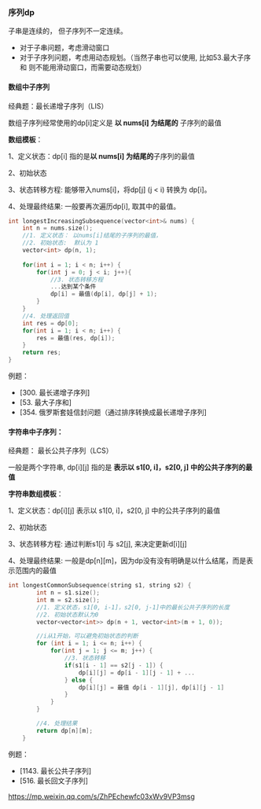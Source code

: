 ### 序列dp

子串是连续的， 但子序列不一定连续。

- 对于子串问题，考虑滑动窗口
- 对于子序列问题，考虑用动态规划。（当然子串也可以使用, 比如53.最大子序和 则不能用滑动窗口，而需要动态规划）


#### 数组中子序列

经典题：最长递增子序列（LIS）

数组子序列经常使用的dp[i]定义是 **以 nums[i] 为结尾的** 子序列的最值 

**数组模板**：

1、定义状态：dp[i] 指的是**以 nums[i] 为结尾的**子序列的最值

2、初始状态 

3、状态转移方程: 能够带入nums[i]，将dp[j] (j < i) 转换为 dp[i]。

4、处理最终结果: 一般要再次遍历dp[i], 取其中的最值。

```cpp
int longestIncreasingSubsequence(vector<int>& nums) {
    int n = nums.size();
    //1. 定义状态： 以nums[i]结尾的子序列的最值，
    //2. 初始状态:  默认为 1
    vector<int> dp(n, 1);
   
    for(int i = 1; i < n; i++) {
        for(int j = 0; j < i; j++){
            //3. 状态转移方程
            ...达到某个条件
            dp[i] = 最值(dp[i], dp[j] + 1);
        }
    }
    //4. 处理返回值
    int res = dp[0];
    for(int i = 1; i < n; i++) {
        res = 最值(res, dp[i]);
    }
    return res;
}
```

例题：
- [300. 最长递增子序列]
- [53. 最大子序和]
- [354. 俄罗斯套娃信封问题（通过排序转换成最长递增子序列]

#### 字符串中子序列：

经典题： 最长公共子序列（LCS）

一般是两个字符串, dp[i][j] 指的是 **表示以 s1[0, i]，s2[0, j] 中的公共子序列的最值**

**字符串数组模板**：

1、定义状态：dp[i][j] 表示以 s1[0, i]，s2[0, j] 中的公共子序列的最值

2、初始状态 

3、状态转移方程: 通过判断s1[i] 与 s2[j], 来决定更新d[i][j]

4、处理最终结果: 一般是dp[n][m]，因为dp没有没有明确是以什么结尾，而是表示范围内的最值

```cpp
int longestCommonSubsequence(string s1, string s2) {
        int n = s1.size();
        int m = s2.size();
        //1. 定义状态，s1[0, i-1]，s2[0, j-1]中的最长公共子序列的长度
        //2. 初始状态默认为0
        vector<vector<int>> dp(n + 1, vector<int>(m + 1, 0));

        //i从1开始，可以避免初始状态的判断
        for (int i = 1; i <= n; i++) {
            for(int j = 1; j <= m; j++) {
                //3. 状态转移
                if(s1[i - 1] == s2[j - 1]) {
                    dp[i][j] = dp[i - 1][j - 1] + ...
                } else {
                    dp[i][j] = 最值 dp[i - 1][j], dp[i][j - 1]
                }
            }
        }

        //4. 处理结果
        return dp[n][m];
    }
```
例题：
- [1143. 最长公共子序列]
- [516. 最长回文子序列]




https://mp.weixin.qq.com/s/ZhPEchewfc03xWv9VP3msg